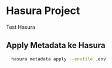 # Hasura Project

Test Hasura

## Apply Metadata ke Hasura

```bash
  hasura metadata apply --envfile .env
```
